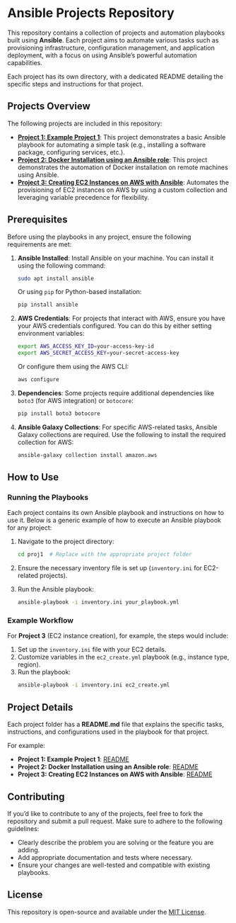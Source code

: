 # Ansible Projects Repository

This repository contains a collection of projects and automation playbooks built using **Ansible**. Each project aims to automate various tasks such as provisioning infrastructure, configuration management, and application deployment, with a focus on using Ansible’s powerful automation capabilities.

Each project has its own directory, with a dedicated README detailing the specific steps and instructions for that project.

## Projects Overview

The following projects are included in this repository:

- [**Project 1: Example Project 1**](./proj1/README.md): This project demonstrates a basic Ansible playbook for automating a simple task (e.g., installing a software package, configuring services, etc.).
- [**Project 2: Docker Installation using an Ansible role**](./proj2/README.md): This project demonstrates the automation of Docker installation on remote machines using Ansible.
- [**Project 3: Creating EC2 Instances on AWS with Ansible**](./proj3/README.md): Automates the provisioning of EC2 instances on AWS by using a custom collection and leveraging variable precedence for flexibility.

## Prerequisites

Before using the playbooks in any project, ensure the following requirements are met:

1. **Ansible Installed**: Install Ansible on your machine. You can install it using the following command:
   ```bash
   sudo apt install ansible
   ```
   Or using `pip` for Python-based installation:
   ```bash
   pip install ansible
   ```

2. **AWS Credentials**: For projects that interact with AWS, ensure you have your AWS credentials configured. You can do this by either setting environment variables:
   ```bash
   export AWS_ACCESS_KEY_ID=your-access-key-id
   export AWS_SECRET_ACCESS_KEY=your-secret-access-key
   ```
   Or configure them using the AWS CLI:
   ```bash
   aws configure
   ```

3. **Dependencies**: Some projects require additional dependencies like `boto3` (for AWS integration) or `botocore`:
   ```bash
   pip install boto3 botocore
   ```

4. **Ansible Galaxy Collections**: For specific AWS-related tasks, Ansible Galaxy collections are required. Use the following to install the required collection for AWS:
   ```bash
   ansible-galaxy collection install amazon.aws
   ```

## How to Use

### Running the Playbooks

Each project contains its own Ansible playbook and instructions on how to use it. Below is a generic example of how to execute an Ansible playbook for any project:

1. Navigate to the project directory:
   ```bash
   cd proj1  # Replace with the appropriate project folder
   ```

2. Ensure the necessary inventory file is set up (`inventory.ini` for EC2-related projects).

3. Run the Ansible playbook:
   ```bash
   ansible-playbook -i inventory.ini your_playbook.yml
   ```

### Example Workflow

For **Project 3** (EC2 instance creation), for example, the steps would include:

1. Set up the `inventory.ini` file with your EC2 details.
2. Customize variables in the `ec2_create.yml` playbook (e.g., instance type, region).
3. Run the playbook:
   ```bash
   ansible-playbook -i inventory.ini ec2_create.yml
   ```

## Project Details

Each project folder has a **README.md** file that explains the specific tasks, instructions, and configurations used in the playbook for that project.

For example:
- **Project 1: Example Project 1**: [README](./proj1/README.md)
- **Project 2: Docker Installation using an Ansible role**: [README](./proj2/README.md)
- **Project 3: Creating EC2 Instances on AWS with Ansible**: [README](./proj3/README.md)

## Contributing

If you’d like to contribute to any of the projects, feel free to fork the repository and submit a pull request. Make sure to adhere to the following guidelines:

- Clearly describe the problem you are solving or the feature you are adding.
- Add appropriate documentation and tests where necessary.
- Ensure your changes are well-tested and compatible with existing playbooks.

## License

This repository is open-source and available under the [MIT License](LICENSE).

